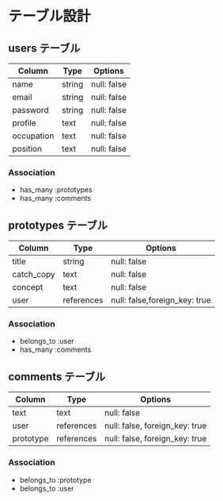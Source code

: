# テーブル設計

## users テーブル

| Column   | Type   | Options     |
| -------- | ------ | ----------- |
| name     | string | null: false |
| email    | string | null: false |
| password | string | null: false |
| profile  | text | null: false |
| occupation | text | null: false |
| position | text | null: false |
### Association

- has_many :prototypes
- has_many :comments

## prototypes テーブル

| Column | Type   | Options     |
| ------ | ------ | ----------- |
| title   | string | null: false |
| catch_copy | text | null: false |
| concept | text | null: false |
| user | references | null: false,foreign_key: true |
### Association

- belongs_to :user
- has_many :comments

## comments テーブル

| Column | Type       | Options                        |
| ------ | ---------- | ------------------------------ |
| text | text | null: false |
| user   | references | null: false, foreign_key: true |
| prototype | references | null: false, foreign_key: true |

### Association

- belongs_to :prototype
- belongs_to :user

